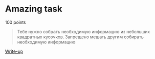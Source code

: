 # Amazing task

100 points

> Тебе нужно собрать необходимую информацию из небольших квадратных кусочков. Запрещено мешать другим собирать необходимую информацию

[Write-up](WRITEUP.md)
